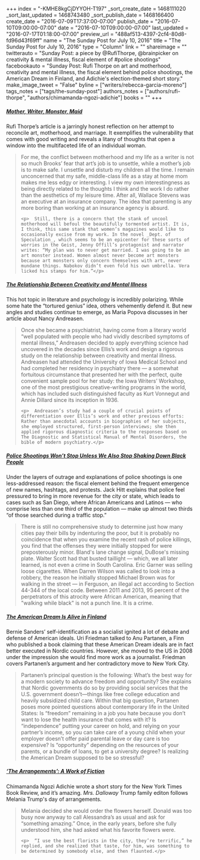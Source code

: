 +++
index = "-KMHE8kgCjDYYOH-T197"
_sort_create_date = 1468111020
_sort_last_updated = 1468743480
_sort_publish_date = 1468166400
create_date = "2016-07-09T17:37:00-07:00"
publish_date = "2016-07-10T09:00:00-07:00"
date = "2016-07-10T09:00:00-07:00"
last_updated = "2016-07-17T01:18:00-07:00"
preview_url = "488af513-4397-2cf4-80d8-fd96d43f69ff"
name = "The Sunday Post for July 10, 2016"
title = "The Sunday Post for July 10, 2016"
type = "Column"
link = ""
shareimage = ""
twitterauto = "Sunday Post: a piece by @RufiThorpe, @brainpicker on creativity & mental illness, fiscal element of #police shootings"
facebookauto = "Sunday Post: Rufi Thorpe on art and motherhood, creativity and mental illness, the fiscal element behind police shootings, the American Dream in Finland, and Adichie's election-themed short story."
make_image_tweet = "False"
byline = ["writers/rebecca-garcia-moreno"]
tags_notes = ["tags/the-sunday-post"]
authors_notes = ["authors/rufi-thorpe", "authors/chimamanda-ngozi-adichie"]
books = ""
+++
<h5><a href="http://velamag.com/mother-writer-monster-maid/" title="Mother, Writer, Monster, Maid">Mother, Writer, Monster, Maid</a></h5>

Rufi Thorpe’s article is a jarringly honest reflection on her attempt to reconcile art, motherhood, and marriage. It exemplifies the vulnerability that comes with good writing and reveals a litany of thoughts that open a window into the multifaceted life of an individual woman. 

<blockquote>
	<p>	 For me, the conflict between motherhood and my life as a writer is not so much Brooks’ fear that art’s job is to unsettle, while a mother’s job is to make safe. I unsettle and disturb my children all the time. I remain unconcerned that my safe, middle-class life as a stay at home mom makes me less edgy or interesting. I view my own interestingness as being directly related to the thoughts I think and the work I do rather than the aesthetics of my leisure time. After all, Wallace Stevens was an executive at an insurance company. The idea that parenting is any more boring than working at an insurance agency is absurd.</p>
	
	<p>	 Still, there is a concern that the stank of uncool motherhood will befoul the beautifully tormented artist. It is, I think, this same stank that women’s magazines would like to occasionally excise from my work. In the novel _Dept. of Speculation_, which seems to be an epicenter for these sorts of worries in the Geist, Jenny Offill’s protagonist and narrator writes: “My plan was to never get married. I was going to be an art monster instead. Women almost never become art monsters because art monsters only concern themselves with art, never mundane things. Nabokov didn’t even fold his own umbrella. Vera licked his stamps for him.”</p>
</blockquote> 

<h5><a href="https://www.brainpickings.org/2014/07/21/creativity-and-mental-illness/?utm_content=buffer47dca&utm_medium=social&utm_source=twitter.com&utm_campaign=buffer" title="The Relationship Between Creativity and Mental Illness">The Relationship Between Creativity and Mental Illness</a></h5>

This hot topic in literature and psychology is incredibly polarizing. While some hate the “tortured genius” idea, others vehemently defend it. But new angles and studies continue to emerge, as Maria Popova discusses in her article about Nancy Andreasen.  

<blockquote>
	<p>	Once she became a psychiatrist, having come from a literary world “well populated with people who had vividly described symptoms of mental illness,” Andreasen decided to apply everything science had uncovered in the decades since Ellis’s work and design a rigorous study on the relationship between creativity and mental illness. Andreasen had attended the University of Iowa Medical School and had completed her residency in psychiatry there — a somewhat fortuitous circumstance that presented her with the perfect, quite convenient sample pool for her study: the Iowa Writers’ Workshop, one of the most prestigious creative-writing programs in the world, which has included such distinguished faculty as Kurt Vonnegut and Annie Dillard since its inception in 1936.</p>

	<p>	 Andreasen’s study had a couple of crucial points of differentiation over Ellis’s work and other previous efforts: Rather than anecdotal accounts in biographies of her subjects, she employed structured, first-person interviews; she then applied rigorous diagnostic criteria to the responses based on The Diagnostic and Statistical Manual of Mental Disorders, the bible of modern psychiatry.</p>
</blockquote>

<h5><a href="http://www.motherjones.com/politics/2015/07/police-shootings-traffic-stops-excessive-fines" title="Police Shootings Won’t Stop Unless We Also Stop Shaking Down Black People">Police Shootings Won’t Stop Unless We Also Stop Shaking Down Black People</a></h5>

Under the layers of outrage and explanations of police shootings is one less-addressed reason: the fiscal element behind the frequent emergence of new names, hashtags, and protests. Jack Hitt explains that police feel pressured to bring in more revenue for the city or state, which leads to cases such as San Diego, where African Americans and Latinos — who comprise less than one third of the population — make up almost two thirds “of those searched during a traffic stop.”

<blockquote>
There is still no comprehensive study to determine just how many cities pay their bills by indenturing the poor, but it is probably no coincidence that when you examine the recent rash of police killings, you find that the offenses they were initially stopped for were preposterously minor. Bland's lane change signal, DuBose's missing plate. Walter Scott had that busted taillight — which, we all later learned, is not even a crime in South Carolina. Eric Garner was selling loose cigarettes. When Darren Wilson was called to look into a robbery, the reason he initially stopped Michael Brown was for walking in the street — in Ferguson, an illegal act according to Section 44-344 of the local code. Between 2011 and 2013, 95 percent of the perpetrators of this atrocity were African American, meaning that "walking while black" is not a punch line. It is a crime.
</blockquote>

<h5><a href="http://www.theatlantic.com/international/archive/2016/07/nordic-american-dream-partanen/489032/?utm_source=pocket&utm_medium=email&utm_campaign=pockethits" title="The American Dream Is Alive in Finland">The American Dream Is Alive in Finland</a></h5>

Bernie Sanders’ self-identification as a socialist ignited a lot of debate and defense of American ideals. Uri Friedman talked to Anu Partanen, a Finn who published a book claiming that these American Dream ideals are in fact better executed in Nordic countries. However, she moved to the US in 2008 under the impression she would find more work as a journalist. Friedman covers Partanen’s argument and her contradictory move to New York City. 

<blockquote>
Partanen’s principal question is the following: What’s the best way for a modern society to advance freedom and opportunity? She explains that Nordic governments do so by providing social services that the U.S. government doesn’t—things like free college education and heavily subsidized child care. Within that big question, Partanen poses more pointed questions about contemporary life in the United States: Is “freedom” remaining in a job you hate because you don’t want to lose the health insurance that comes with it? Is “independence” putting your career on hold, and relying on your partner’s income, so you can take care of a young child when your employer doesn’t offer paid parental leave or day care is too expensive? Is “opportunity” depending on the resources of your parents, or a bundle of loans, to get a university degree? Is realizing the American Dream supposed to be so stressful?
</blockquote>

<h5><a href="http://www.nytimes.com/2016/07/03/books/review/melania-trump-in-chimamanda-ngozi-adichie-short-story.html?smid=tw-nytimes&smtyp=cur&_r=1" title="‘The Arrangements’: A Work of Fiction">‘The Arrangements’: A Work of Fiction</a></h5>

Chimamanda Ngozi Adichie wrote a short story for the New York Times Book Review, and it’s amazing. _Mrs. Dalloway_ Trump family editon follows Melania Trump's day of arrangements. 

<blockquote>
	<p>	 Melania decided she would order the flowers herself. Donald was too busy now anyway to call Alessandra’s as usual and ask for “something amazing.” Once, in the early years, before she fully understood him, she had asked what his favorite flowers were.</p>

	<p>	 “I use the best florists in the city, they’re terrific,” he replied, and she realized that taste, for him, was something to be determined by somebody else, and then flaunted.</p>
</blockquote>
